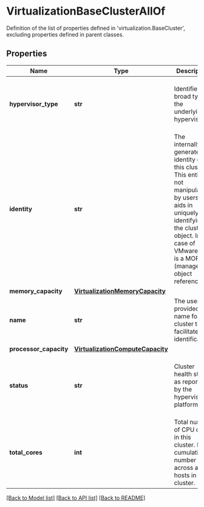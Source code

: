 # VirtualizationBaseClusterAllOf

Definition of the list of properties defined in 'virtualization.BaseCluster', excluding properties defined in parent classes.
## Properties
Name | Type | Description | Notes
------------ | ------------- | ------------- | -------------
**hypervisor_type** | **str** | Identifies the broad type of the underlying hypervisor. | [optional]  if omitted the server will use the default value of "Unknown"
**identity** | **str** | The internally generated identity of this cluster. This entity is not manipulated by users. It aids in uniquely identifying the cluster object. In case of VMware, this is a MOR (managed object reference). | [optional] [readonly] 
**memory_capacity** | [**VirtualizationMemoryCapacity**](VirtualizationMemoryCapacity.md) |  | [optional] 
**name** | **str** | The user-provided name for this cluster to facilitate identification. | [optional] [readonly] 
**processor_capacity** | [**VirtualizationComputeCapacity**](VirtualizationComputeCapacity.md) |  | [optional] 
**status** | **str** | Cluster health status as reported by the hypervisor platform. | [optional] [readonly]  if omitted the server will use the default value of "Unknown"
**total_cores** | **int** | Total number of CPU cores in this cluster. It is a cumulative number across all hosts in the cluster. | [optional] 

[[Back to Model list]](../README.md#documentation-for-models) [[Back to API list]](../README.md#documentation-for-api-endpoints) [[Back to README]](../README.md)


